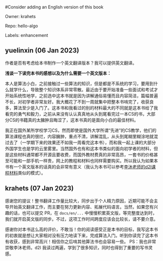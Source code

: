#Consider adding an English version of this book

Owner: krahets

Repo: hello-algo

Labels: enhancement 

## yuelinxin (06 Jan 2023)

作者是否有考虑给本书制作一个英文翻译版本？我可以提供英文翻译。

**浅谈一下读完本书的感想以及为什么需要一个英文版本：**

本人是算法小白，之前接触过一些算法的知识，但是都是不系统的学习，要用到什么就学什么，导致整个知识体系非常零散。最近由于要开始准备一些面试和考试才开始系统性地学，之前选中这本书就是因为讲解通俗易懂而且内容简洁，篇幅普遍不长，对初学者非常友好。我大概花了不到一周就集中把整本书啃完了，收获良多，算法至少是入门了。这本书和我看过的别的材料最大的不同就是这本书给了我看完的勇气和毅力，之前从来没有认认真真地从头到尾看完过一本CS的书，大部分CS的书籍真的太臃肿且晦涩了，这本书真的是面向小白的最佳材料。

我正在国外某所学校学习CS，然而即使是国外大学所谓“先进”的CS教学，他们的算法课程也真的很烂，内容臃肿，重点不清，讲解混乱，从头到尾糊里糊涂地就混过去了（一学期下来的效果还不如我一周看完这本书），而和我一起上课的大部分外国学生也是学的云里雾里。当然国外也有和这本书类似的面向初学者的材料，但是这些材料通常都不开源且要收费，而国外教材费真的非常高昂，一套书的价格甚至可能和一部手机一样贵，网上的教程和材料也同样需要购买。所以我认为如果本书有一个英文版本的话真的会非常有意义（我认为本书可以参考[李沐老师的d2l课程材料](https://d2l.ai)类似的模式）。

## krahets (07 Jan 2023)

感谢您的提议！整书翻译工作量比较大，同步出于个人精力原因，近期可能不会主导开始英文翻译工作，而主要在努力更新内容、拓展代码语言。当然，如果您有兴趣的话，也可以提交 PR，在 `docs/en/...` 中慢慢积累英文版，等完整度达到时，我们就开启英文版的同步。不过，这项工作时间跨度应该会比较长，请不要介意。

感谢你对本书这么高的评价，不敢当！你的阅读感受正是本书的目标，我写这本书的初衷就是想让大家相对没有压力地读下来，完成算法入门。听到你读完了这本书有收获，感到非常高兴！相信你之后啃其他算法书也会容易一些。
PS：我也非常崇敬李沐老师。d2l 我读过两遍，学到了很多知识，同时也得到了重要的写书灵感。

